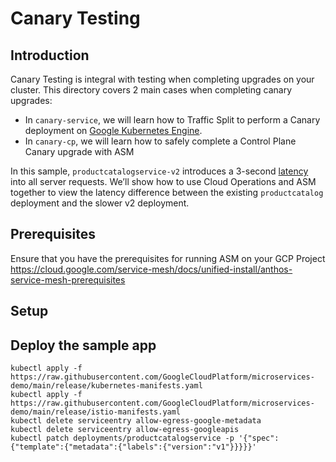 # Canary Testing 

## Introduction 
Canary Testing is integral with testing when completing upgrades on your cluster.
This directory covers 2 main cases when completing canary upgrades:

* In `canary-service`, we will learn how to Traffic Split to perform a Canary deployment on [Google Kubernetes Engine](https://cloud.google.com/kubernetes-engine/).
* In `canary-cp`, we will learn how to safely complete a Control Plane Canary upgrade with ASM 

In this sample, `productcatalogservice-v2` introduces a 3-second
[latency](https://github.com/GoogleCloudPlatform/microservices-demo/tree/main/src/productcatalogservice#latency-injection) into all server requests. We’ll show how to use Cloud Operations and ASM together to
view the latency difference between the existing `productcatalog` deployment and the slower v2 deployment.

## Prerequisites 
Ensure that you have the prerequisites for running ASM on your GCP Project
https://cloud.google.com/service-mesh/docs/unified-install/anthos-service-mesh-prerequisites
## Setup


## Deploy the sample app
```
kubectl apply -f https://raw.githubusercontent.com/GoogleCloudPlatform/microservices-demo/main/release/kubernetes-manifests.yaml
kubectl apply -f https://raw.githubusercontent.com/GoogleCloudPlatform/microservices-demo/main/release/istio-manifests.yaml
kubectl delete serviceentry allow-egress-google-metadata
kubectl delete serviceentry allow-egress-googleapis
kubectl patch deployments/productcatalogservice -p '{"spec":{"template":{"metadata":{"labels":{"version":"v1"}}}}}'
```
